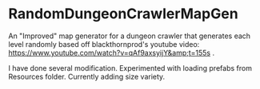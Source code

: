 # RandomDungeonCrawlerMapGen
An "Improved" map generator for a dungeon crawler that generates each level randomly based off blackthornprod's youtube video: https://www.youtube.com/watch?v=qAf9axsyijY&amp;t=155s .

I have done several modification. Experimented with loading prefabs from Resources folder. Currently adding size variety.
